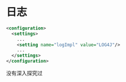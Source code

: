 # 日志

```xml
<configuration>
  <settings>
    ...
    <setting name="logImpl" value="LOG4J"/>
    ...
  </settings>
</configuration>
```

没有深入探究过